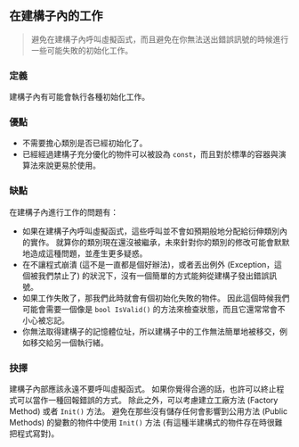 ## 在建構子內的工作

> 避免在建構子內呼叫虛擬函式，而且避免在你無法送出錯誤訊號的時候進行一些可能失敗的初始化工作。

### 定義

建構子內有可能會執行各種初始化工作。

### 優點

- 不需要擔心類別是否已經初始化了。
- 已經經過建構子充分優化的物件可以被設為 `const`，而且對於標準的容器與演算法來說更易於使用。

### 缺點

在建構子內進行工作的問題有：

- 如果在建構子內呼叫虛擬函式，這些呼叫並不會如預期般地分配給衍伸類別內的實作。 就算你的類別現在還沒被繼承，未來針對你的類別的修改可能會默默地造成這種問題，並產生更多疑惑。
- 在不讓程式崩潰 (這不是一直都是個好辦法)，或者丟出例外 (Exception，這個被我們禁止了) 的狀況下，沒有一個簡單的方式能夠從建構子發出錯誤訊號。
- 如果工作失敗了，那我們此時就會有個初始化失敗的物件。 因此這個時候我們可能會需要一個像是 `bool IsValid()` 的方法來檢查狀態，而且它還常常會不小心被忘記。
- 你無法取得建構子的記憶體位址，所以建構子中的工作無法簡單地被移交，例如移交給另一個執行緒。

### 抉擇

建構子內部應該永遠不要呼叫虛擬函式。 如果你覺得合適的話，也許可以終止程式可以當作一種回報錯誤的方式。 除此之外，可以考慮建立工廠方法 (Factory Method) 或者 `Init()` 方法。 避免在那些沒有儲存任何會影響到公用方法 (Public Methods) 的變數的物件中使用 `Init()` 方法 (有這種半建構式的物件存在時很難把程式寫對)。
